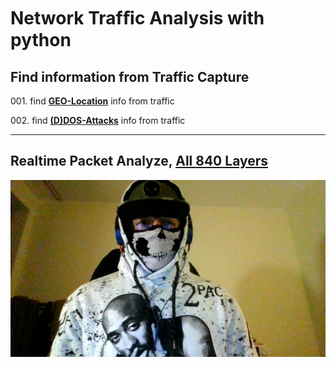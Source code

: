 <h1>Network Trafﬁc Analysis with python</h1>
<h2>Find information from Traffic Capture</h2>
<p>
001. find <a href="https://github.com/dewebdes/CYBER-MILITARY-GERMANY/blob/master/Network%20Traf%EF%AC%81c%20Analysis/Python/geoprint.py"><b>GEO-Location</b></a> info from traffic
</p>
<p>
002. find <a href="https://github.com/dewebdes/CYBER-MILITARY-GERMANY/blob/master/Network%20Traf%EF%AC%81c%20Analysis/Python/findddos.py"><b>(D)DOS-Attacks</b></a> info from traffic
</p>
<hr>
<h2>Realtime Packet Analyze, <a href="https://www.linkedin.com/pulse/mary-algoritm-kaveh-eyni">All <b>840</b> Layers</a></h2>
<p>
<img src="https://github.com/dewebdes/CYBER-MILITARY-GERMANY/blob/master/Network%20Traf%EF%AC%81c%20Analysis/Python/mary.jpeg">
</p>
